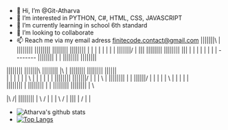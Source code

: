 - 🤟 Hi, I’m @Git-Atharva
- 👀 I’m interested in PYTHON, C#, HTML, CSS, JAVASCRIPT
- 🌱 I’m currently learning in school 6th standard
- 💞️ I’m looking to collaborate
- 📫 Reach me via my email adress finitecode.contact@gmail.com
|||||||\    |          ||||||||     ||||||||     ||||||||     ||||||||
|       |   |          |            |      |     |            |
|||||||/    |          |||          ||||||||     ||||||||     |||
|           |          |            |      |            |     |
|           --------   ||||||||     |      |     ||||||||     ||||||||


||||||||   |||||||\    ||||||||   |\    |   ||||||||   ||||||||   ||||||\
|          |       |   |      |   | \   |   |          |      |   |      |
||||||||   |||||||/    |      |   |  \  |   ||||||||   |      |   ||||||/
       |   |           |      |   |   \ |          |   |      |   |\
||||||||   |           ||||||||   |    \|   ||||||||   ||||||||   | \


|\      /|    ||||||||
| \    / |    |
|  \  /  |    |||
|   \/   |    |

- ![Atharva's github stats](https://github-readme-stats.vercel.app/api?username=Git-Atharva)
- [![Top Langs](https://github-readme-stats.vercel.app/api/top-langs/?username=Git-Atharva)](https://github.com/Git-Atharva/github-readme-stats)
